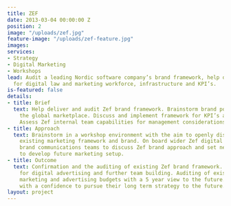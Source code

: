 ```yaml
---
title: ZEF
date: 2013-03-04 00:00:00 Z
position: 2
image: "/uploads/zef.jpg"
feature-image: "/uploads/zef-feature.jpg"
images: 
services:
- Strategy
- Digital Marketing
- Workshops
lead: Audit a leading Nordic software company’s brand framework, help define principles
  for digital law and marketing workforce, infrastructure and KPI’s.
is-featured: false
details:
- title: Brief
  text: Help deliver and audit Zef brand framework. Brainstorm brand positioning in
    the global marketplace. Discuss and implement framework for KPI’s and team development.
    Assess Zef internal team capabilities for management considerations.
- title: Approach
  text: Brainstorm in a workshop environment with the aim to openly discuss and audit
    existing marketing framework and brand. On board wider Zef digital marketing and
    brand communications teams to discuss Zef brand approach and set new ways of working
    to develop future marketing setup.
- title: Outcome
  text: Confirmation and the auditing of existing Zef brand framework. Suggestions
    for digital advertising and further team building. Auditing of existing digital
    marketing and advertising budgets with a 5 year view to the future. A happy client
    with a confidence to pursue their long term strategy to the future.
layout: project
---
```



